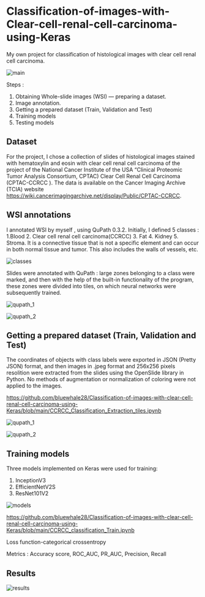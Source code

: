 # Classification-of-images-with-Clear-cell-renal-cell-carcinoma-using-Keras
My own project for classification of histological images with clear cell renal cell carcinoma.

![main](https://user-images.githubusercontent.com/55003096/172024737-cc26f37b-e8d8-4bf0-9036-2ff3b1426806.png)

Steps :
1. Obtaining Whole-slide images (WSI) — preparing a dataset.
2. Image annotation.
3. Getting a prepared dataset (Train, Validation and Test)
4. Training models
5. Testing models

## Dataset
For the project, I chose a collection of slides of histological images stained with hematoxylin and eosin with clear cell renal cell carcinoma of the project of the National Cancer Institute of the USA “Clinical Proteomic Tumor Analysis Consortium, CPTAC) Clear Cell Renal Cell Carcinoma (CPTAC-CCRCC ). The data is available on the Cancer Imaging Archive (TCIA) website https://wiki.cancerimagingarchive.net/display/Public/CPTAC-CCRCC.

## WSI annotations
I annotated WSI by myself , using QuPath 0.3.2.
Initially, I defined 5 classes :
1.Blood
2. Clear cell renal cell carcinoma(CCRCC)
3. Fat
4. Kidney
5. Stroma. It is a connective tissue that is not a specific element and can occur in both normal tissue and tumor. This also includes the walls of vessels, etc.

![classes](https://user-images.githubusercontent.com/55003096/172024831-499a6eb4-7cd5-4423-86f1-81bad5325409.png)

Slides were annotated with QuPath : large zones belonging to a class were marked, and then with the help of the built-in functionality of the program, these zones were divided into tiles, on which neural networks were subsequently trained.

![qupath_1](https://user-images.githubusercontent.com/55003096/172024856-313efd51-43af-4c1a-9023-9f2bb642cc9b.png)

![qupath_2](https://user-images.githubusercontent.com/55003096/172024861-16b19ff3-bcb0-40c9-8297-cacef3e95fe1.png)

## Getting a prepared dataset (Train, Validation and Test)

The coordinates of objects with class labels were exported in JSON (Pretty JSON) format, and then images in .jpeg format and 256x256 pixels resolition were extracted from the slides using the OpenSlide library in Python. No methods of augmentation or normalization of coloring were not applied to the images.

https://github.com/bluewhale28/Classification-of-images-with-clear-cell-renal-cell-carcinoma-using-Keras/blob/main/CCRCC_Classification_Extraction_tiles.ipynb

![qupath_1](https://user-images.githubusercontent.com/55003096/172025007-420849b4-ade8-4f7c-8a81-7a2b3fa82e82.png)

![qupath_2](https://user-images.githubusercontent.com/55003096/172025012-2fb82835-5c97-468f-a301-6927bf5ef75f.png)


## Training models
Three models implemented on Keras were used for training:
1. InceptionV3
2. EfficientNetV2S
3. ResNet101V2

![models](https://user-images.githubusercontent.com/55003096/172024941-42d9ac64-874d-4505-8090-47292aea0fb8.png)

https://github.com/bluewhale28/Classification-of-images-with-clear-cell-renal-cell-carcinoma-using-Keras/blob/main/CCRCC_classification_Train.ipynb

Loss function-categorical crossentropy

Metrics : Accuracy score, ROC_AUC, PR_AUC, Precision, Recall

## Results

![results](https://user-images.githubusercontent.com/55003096/172024957-d9b21bfd-80c2-43c8-80af-f97b70ed7293.png)
